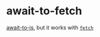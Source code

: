 # await-to-fetch

[await-to-js](https://github.com/scopsy/await-to-js), but it works with
[`fetch`](https://developer.mozilla.org/en-US/docs/Web/API/Fetch_API)
